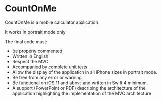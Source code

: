 # CountOnMe


CountOnMe is a mobile calculator application

It works in portrait mode only

The final code must:
- Be properly commented
- Written in English
- Respect the MVC
- Accompanied by complete unit tests
- Allow the display of the application in all iPhone sizes in portrait mode.
- Be free from any error or warning.
- Be functional on iOS 11 and above and written in Swift 4 minimum.
- A support (PowerPoint or PDF) describing the architecture of the application highlighting the implementation of the MVC architecture
